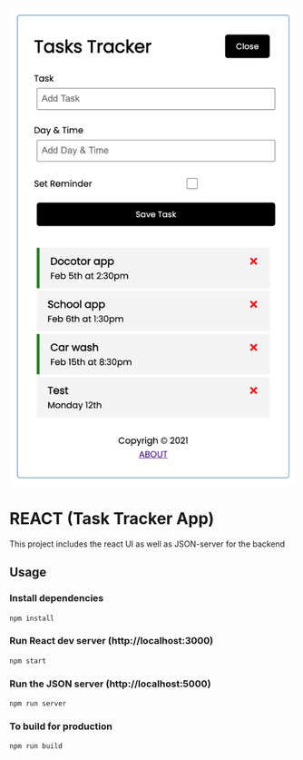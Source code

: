 ![](public/screenshot.png)

# REACT (Task Tracker App)

This project includes the react UI as well as JSON-server for the backend

## Usage

### Install dependencies

```
npm install
```

### Run React dev server (http://localhost:3000)

```
npm start
```

### Run the JSON server (http://localhost:5000)

```
npm run server
```

### To build for production

```
npm run build
```
